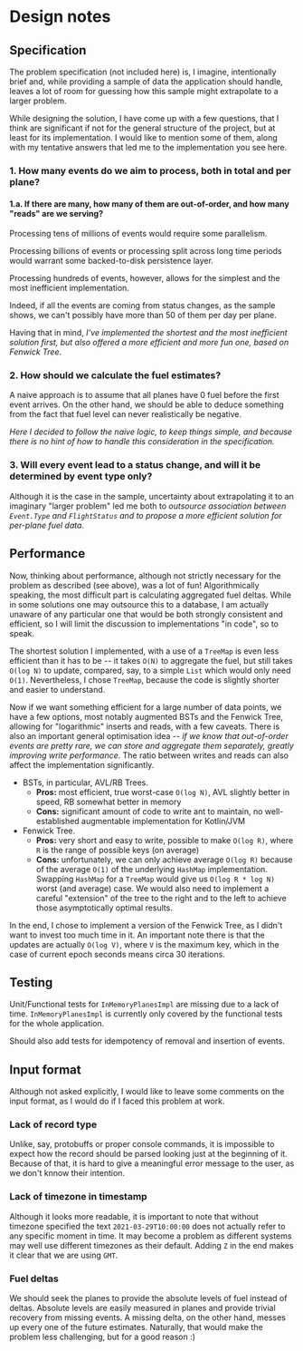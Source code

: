 # Design notes

## Specification

The problem specification (not included here) is, I imagine, intentionally brief and, while providing a sample of data
the application should handle, leaves a lot of room for guessing how this sample might extrapolate to a larger problem.

While designing the solution, I have come up with a few questions, that I think are significant if not for the general structure
of the project, but at least for its implementation. I would like to mention some of them, along with my tentative
answers that led me to the implementation you see here.

### 1. How many events do we aim to process, both in total and per plane?

#### 1.a. If there are many, how many of them are out-of-order, and how many "reads" are we serving?

Processing tens of millions of events would require some parallelism.

Processing billions of events or processing split across long time periods would warrant some backed-to-disk persistence layer.

Processing hundreds of events, however, allows for the simplest and the most inefficient implementation.

Indeed, if all the events are coming from status changes, as the sample shows, we can't possibly have more than 50 of them per day per plane.

Having that in mind, *I've implemented the shortest and the most inefficient solution first, but also offered a more efficient and more fun one, based on Fenwick Tree*.

### 2. How should we calculate the fuel estimates?

A naive approach is to assume that all planes have 0 fuel before the first event arrives. On the other hand, we should be able to deduce something from the fact that fuel level can never realistically be negative.

*Here I decided to follow the naive logic, to keep things simple, and because there is no hint of how to handle this consideration in the specification.*

### 3. Will every event lead to a status change, and will it be determined by event type only?

Although it is the case in the sample, uncertainty about extrapolating it to an imaginary "larger problem" led me both to *outsource association between
`Event.Type` and `FlightStatus` and to propose a more efficient solution for per-plane fuel data*.

## Performance

Now, thinking about performance, although not strictly necessary for the problem as described (see above), was a lot of fun! Algorithmically speaking, the most difficult part is calculating aggregated fuel deltas. While in some solutions one may outsource this to a database, I am actually unaware of any particular one that would be both strongly consistent and efficient, so I will limit the discussion to implementations "in code", so to speak.

The shortest solution I implemented, with a use of a `TreeMap` is even less efficient than it has to be -- it takes `O(N)` to aggregate the fuel, but still takes `O(log N)` to update, compared, say, to a simple `List` which would only need `O(1)`. Nevertheless, I chose `TreeMap`, because the code is slightly shorter and easier to understand.

Now if we want something efficient for a large number of data points, we have a few options, most notably augmented BSTs and the Fenwick Tree, allowing for "logarithmic" inserts and reads, with a few caveats. There is also an important general optimisation idea -- *if we know that out-of-order events are pretty rare, we can store and aggregate them separately, greatly improving write performance*. The ratio between writes and reads can also affect the implementation significantly.

* BSTs, in particular, AVL/RB Trees.
  * **Pros:** most efficient, true worst-case `O(log N)`, AVL slightly better in speed, RB somewhat better in memory
  * **Cons:** significant amount of code to write ant to maintain, no well-established augmentable implementation for Kotlin/JVM
* Fenwick Tree.
  * **Pros:** very short and easy to write, possible to make `O(log R)`, where `R` is the range of possible keys (on average)
  * **Cons:** unfortunately, we can only achieve average `O(log R)` because of the average `O(1)` of the underlying `HashMap` implementation. Swapping `HashMap` for a `TreeMap` would give us `O(log R * log N)` worst (and average) case. We would also need to implement a careful "extension" of the tree to the right and to the left to achieve those asymptotically optimal results.

In the end, I chose to implement a version of the Fenwick Tree, as I didn't want to invest too much time in it. An important note there is that the updates are actually `O(log V)`, where `V` is the maximum key, which in the case of current epoch seconds means circa 30 iterations.

## Testing

Unit/Functional tests for `InMemoryPlanesImpl` are missing due to a lack of time. `InMemoryPlanesImpl` is currently only covered by the functional tests for the whole application.

Should also add tests for idempotency of removal and insertion of events.

## Input format

Although not asked explicitly, I would like to leave some comments on the input format, as I would do if I faced this problem at work.

### Lack of record type

Unlike, say, protobuffs or proper console commands, it is impossible to expect how the record should be parsed looking just at the beginning of it. Because of that, it is hard to give a meaningful error message to the user, as we don't knnow their intention.

### Lack of timezone in timestamp

Although it looks more readable, it is important to note that without timezone specified the text `2021-03-29T10:00:00` does not actually refer to any specific moment in time. It may become a problem as different systems may well use different timezones as their default. Adding `Z` in the end makes it clear that we are using `GMT`.

### Fuel deltas

We should seek the planes to provide the absolute levels of fuel instead of deltas. Absolute levels are easily measured in planes and provide trivial recovery from missing events. A missing delta, on the other hand, messes up every one of the future estimates. Naturally, that would make the problem less challenging, but for a good reason :)

